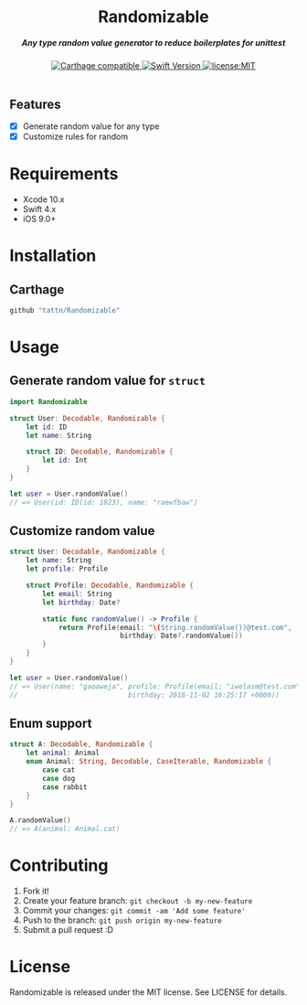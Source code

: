 <h1 align="center">Randomizable</h1>

<h5 align="center">Any type random value generator to reduce boilerplates for unittest</h5>

<div align="center">
  <a href="https://github.com/Carthage/Carthage">
    <img src="https://img.shields.io/badge/Carthage-compatible-4BC51D.svg?style=flat" alt="Carthage compatible" />
  </a>
  <a href="https://developer.apple.com/swift">
    <img src="https://img.shields.io/badge/Swift-4-F16D39.svg" alt="Swift Version" />
  </a>
  <a href="./LICENSE">
    <img src="https://img.shields.io/badge/license-MIT-green.svg?style=flat-square" alt="license:MIT" />
  </a>
</div>

<br />

## Features

- [x] Generate random value for any type
- [x] Customize rules for random

# Requirements

- Xcode 10.x
- Swift 4.x
- iOS 9.0+

# Installation

## Carthage

```ruby
github "tattn/Randomizable"
```

# Usage

## Generate random value for `struct`

```swift
import Randomizable

struct User: Decodable, Randomizable {
    let id: ID
    let name: String

    struct ID: Decodable, Randomizable {
        let id: Int
    }
}

let user = User.randomValue()
// => User(id: ID(id: 1823), name: "raewfbaw")
```

## Customize random value

```swift
struct User: Decodable, Randomizable {
    let name: String
    let profile: Profile

    struct Profile: Decodable, Randomizable {
        let email: String
        let birthday: Date?

        static func randomValue() -> Profile {
            return Profile(email: "\(String.randomValue())@test.com",
                           birthday: Date?.randomValue())
        }
    }
}

let user = User.randomValue()
// => User(name: "gaoaweja", profile: Profile(email: "iwelasm@test.com"
//                           birthday: 2018-11-02 16:25:17 +0000))
```

## Enum support

```swift
struct A: Decodable, Randomizable {
    let animal: Animal
    enum Animal: String, Decodable, CaseIterable, Randomizable {
        case cat
        case dog
        case rabbit
    }
}

A.randomValue()
// => A(animal: Animal.cat)
```


# Contributing

1. Fork it!
2. Create your feature branch: `git checkout -b my-new-feature`
3. Commit your changes: `git commit -am 'Add some feature'`
4. Push to the branch: `git push origin my-new-feature`
5. Submit a pull request :D


# License

Randomizable is released under the MIT license. See LICENSE for details.


